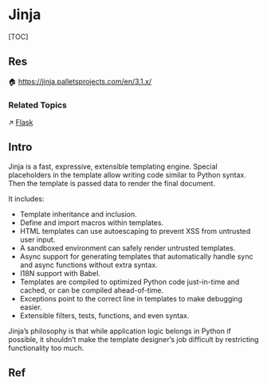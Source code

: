 # Jinja

[TOC]



## Res
🏠 https://jinja.palletsprojects.com/en/3.1.x/

### Related Topics
↗ [Flask](../../../../../../../../🔑%20CS%20Core/👩‍💻%20Programming%20Methodology%20and%20Languages/🛠️%20Programming%20Tools%20Chain/🚠%20Application%20Runtimes%20&%20SDKs/Python%20Runtime%20Environments/📌%20Python%20Third-party%20Libs/SE%20&%20Web/Python%20Web%20Backend%20Dev%20Framework/Flask/Flask.md)



## Intro
Jinja is a fast, expressive, extensible templating engine. Special placeholders in the template allow writing code similar to Python syntax. Then the template is passed data to render the final document.

It includes:
- Template inheritance and inclusion.
- Define and import macros within templates.
- HTML templates can use autoescaping to prevent XSS from untrusted user input.
- A sandboxed environment can safely render untrusted templates.
- Async support for generating templates that automatically handle sync and async functions without extra syntax.
- I18N support with Babel.
- Templates are compiled to optimized Python code just-in-time and cached, or can be compiled ahead-of-time.
- Exceptions point to the correct line in templates to make debugging easier.
- Extensible filters, tests, functions, and even syntax.

Jinja’s philosophy is that while application logic belongs in Python if possible, it shouldn’t make the template designer’s job difficult by restricting functionality too much.



## Ref
